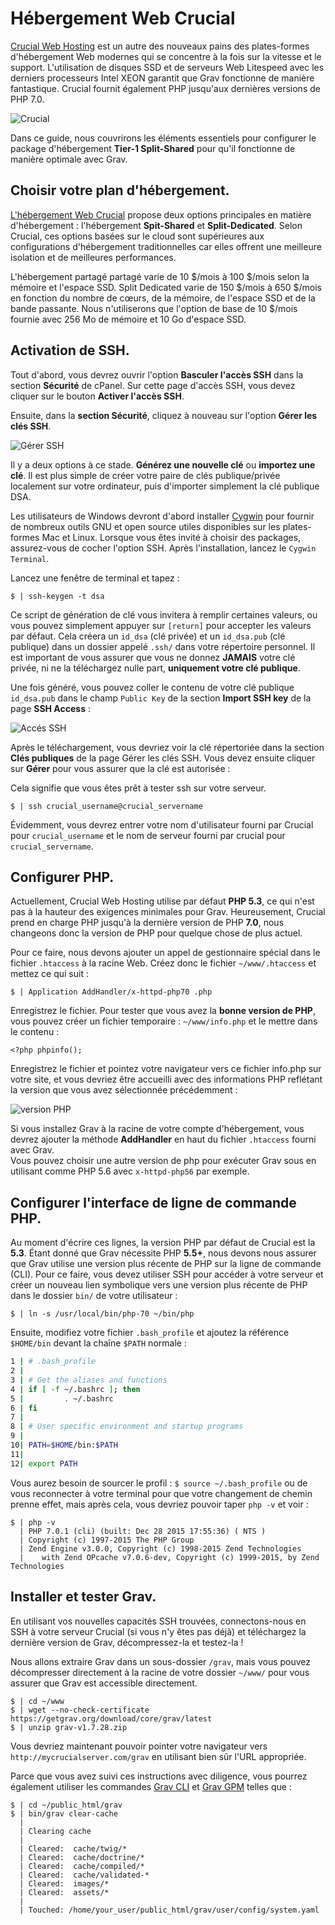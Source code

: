 <h1 class="rem">Hébergement Web Crucial</h1>

[Crucial Web Hosting](http://www.crucialwebhost.com/promo/1421086/) est un autre des nouveaux pains des plates-formes d'hébergement Web modernes qui se concentre à la fois sur la vitesse et le support. L'utilisation de disques SSD et de serveurs Web Litespeed avec les derniers processeurs Intel XEON garantit que Grav fonctionne de manière fantastique. Crucial fournit également PHP jusqu'aux dernières versions de PHP 7.0.

![Crucial](https://learn.getgrav.org/user/pages/09.webservers-hosting/01.shared/03.crucial/crucial.png)

Dans ce guide, nous couvrirons les éléments essentiels pour configurer le package d'hébergement **Tier-1 Split-Shared** pour qu'il fonctionne de manière optimale avec Grav.

<h2 id="Choisir votre plan d'hébergement">Choisir votre plan d'hébergement.
<a href="#Choisir votre plan d'hébergement" class="toc-anchor after"></a></h2>

[L'hébergement Web Crucial](http://www.crucialwebhost.com/promo/1421086/) propose deux options principales en matière d'hébergement : l'hébergement **Spit-Shared** et **Split-Dedicated**. Selon Crucial, ces options basées sur le cloud sont supérieures aux configurations d'hébergement traditionnelles car elles offrent une meilleure isolation et de meilleures performances.

L'hébergement partagé partagé varie de 10 $/mois à 100 $/mois selon la mémoire et l'espace SSD. Split Dedicated varie de 150 $/mois à 650 $/mois en fonction du nombre de cœurs, de la mémoire, de l'espace SSD et de la bande passante. Nous n'utiliserons que l'option de base de 10 $/mois fournie avec 256 Mo de mémoire et 10 Go d'espace SSD.

<h2 id="Activation de SSH">Activation de SSH.
<a href="#Activation de SSH" class="toc-anchor after"></a></h2>

Tout d'abord, vous devrez ouvrir l'option **Basculer l'accès SSH** dans la section **Sécurité** de cPanel. Sur cette page d'accès SSH, vous devez cliquer sur le bouton **Activer l'accès SSH**.

Ensuite, dans la **section Sécurité**, cliquez à nouveau sur l'option **Gérer les clés SSH**.

![Gérer SSH](https://learn.getgrav.org/user/pages/09.webservers-hosting/01.shared/03.crucial/manage-ssh-keys.png)

Il y a deux options à ce stade. **Générez une nouvelle clé** ou **importez une clé**. Il est plus simple de créer votre paire de clés publique/privée localement sur votre ordinateur, puis d'importer simplement la clé publique DSA.

<div class = "notice info">
Les utilisateurs de Windows devront d'abord installer <a href = "https://www.cygwin.com/">Cygwin</a> pour fournir de nombreux outils GNU et open source utiles disponibles sur les plates-formes Mac et Linux. Lorsque vous êtes invité à choisir des packages, assurez-vous de cocher l'option SSH. Après l'installation, lancez le <code>Cygwin Terminal</code>.
</div>

Lancez une fenêtre de terminal et tapez :

    $ | ssh-keygen -t dsa

Ce script de génération de clé vous invitera à remplir certaines valeurs, ou vous pouvez simplement appuyer sur `[return]` pour accepter les valeurs par défaut. Cela créera un `id_dsa` (clé privée) et un `id_dsa.pub` (clé publique) dans un dossier appelé `.ssh/` dans votre répertoire personnel. Il est important de vous assurer que vous ne donnez **JAMAIS** votre clé privée, ni ne la téléchargez nulle part, **uniquement votre clé publique**.

Une fois généré, vous pouvez coller le contenu de votre clé publique `id_dsa.pub` dans le champ `Public Key` de la section **Import SSH key** de la page **SSH Access** :

![Accés SSH](https://learn.getgrav.org/user/pages/09.webservers-hosting/01.shared/03.crucial/ssh-public-key.png)

Après le téléchargement, vous devriez voir la clé répertoriée dans la section **Clés publiques** de la page Gérer les clés SSH. Vous devez ensuite cliquer sur **Gérer** pour vous assurer que la clé est autorisée :

Cela signifie que vous êtes prêt à tester ssh sur votre serveur.

    $ | ssh crucial_username@crucial_servername

Évidemment, vous devrez entrer votre nom d'utilisateur fourni par Crucial pour ``crucial_username`` et le nom de serveur fourni par crucial pour ``crucial_servername``.

<h2 id="Configurer PHP">Configurer PHP.
<a href="#Configurer PHP" class="toc-anchor after"></a></h2>

Actuellement, Crucial Web Hosting utilise par défaut **PHP 5.3**, ce qui n'est pas à la hauteur des exigences minimales pour Grav. Heureusement, Crucial prend en charge PHP jusqu'à la dernière version de PHP **7.0**, nous changeons donc la version de PHP pour quelque chose de plus actuel.

Pour ce faire, nous devons ajouter un appel de gestionnaire spécial dans le fichier `.htaccess` à la racine Web. Créez donc le fichier `~/www/.htaccess` et mettez ce qui suit :

    $ | Application AddHandler/x-httpd-php70 .php

Enregistrez le fichier. Pour tester que vous avez la **bonne version de PHP**, vous pouvez créer un fichier temporaire : `~/www/info.php` et le mettre dans le contenu :

    <?php phpinfo();

Enregistrez le fichier et pointez votre navigateur vers ce fichier info.php sur votre site, et vous devriez être accueilli avec des informations PHP reflétant la version que vous avez sélectionnée précédemment :

![version PHP](https://learn.getgrav.org/user/pages/09.webservers-hosting/01.shared/03.crucial/php-info.png)

<div class = "notice info">
Si vous installez Grav à la racine de votre compte d'hébergement, vous devrez ajouter la méthode <strong>AddHandler</strong> en haut du fichier <code>.htaccess</code> fourni avec Grav.
</div>

<div class = "notice tip">
Vous pouvez choisir une autre version de php pour exécuter Grav sous en utilisant comme PHP 5.6 avec <code>x-httpd-php56</code> par exemple.
</div>

<h2 id="Configurer l'interface de ligne de commande PHP">Configurer l'interface de ligne de commande PHP.
<a href="#Configurer l'interface de ligne de commande PHP" class="toc-anchor after"></a></h2>

Au moment d'écrire ces lignes, la version PHP par défaut de Crucial est la **5.3**. Étant donné que Grav nécessite PHP **5.5+**, nous devons nous assurer que Grav utilise une version plus récente de PHP sur la ligne de commande (CLI). Pour ce faire, vous devez utiliser SSH pour accéder à votre serveur et créer un nouveau lien symbolique vers une version plus récente de PHP dans le dossier `bin/` de votre utilisateur :

    $ | ln -s /usr/local/bin/php-70 ~/bin/php

Ensuite, modifiez votre fichier `.bash_profile` et ajoutez la référence `$HOME/bin` devant la chaîne `$PATH` normale :

```bash
1 | # .bash_profile
2 |
3 | # Get the aliases and functions
4 | if [ -f ~/.bashrc ]; then
5 |         . ~/.bashrc
6 | fi
7 |
8 | # User specific environment and startup programs
9 |
10| PATH=$HOME/bin:$PATH
11|
12| export PATH
```
Vous aurez besoin de sourcer le profil : `$ source ~/.bash_profile` ou de vous reconnecter à votre terminal pour que votre changement de chemin prenne effet, mais après cela, vous devriez pouvoir taper `php -v` et voir :

```console
$ | php -v
  | PHP 7.0.1 (cli) (built: Dec 28 2015 17:55:36) ( NTS )
  | Copyright (c) 1997-2015 The PHP Group
  | Zend Engine v3.0.0, Copyright (c) 1998-2015 Zend Technologies
  |    with Zend OPcache v7.0.6-dev, Copyright (c) 1999-2015, by Zend Technologies
```

<h2 id="Installer et tester Grav">Installer et tester Grav.
<a href="#Installer et tester Grav" class="toc-anchor after"></a></h2>

En utilisant vos nouvelles capacités SSH trouvées, connectons-nous en SSH à votre serveur Crucial (si vous n'y êtes pas déjà) et téléchargez la dernière version de Grav, décompressez-la et testez-la !

Nous allons extraire Grav dans un sous-dossier `/grav`, mais vous pouvez décompresser directement à la racine de votre dossier `~/www/` pour vous assurer que Grav est accessible directement.

```console
$ | cd ~/www
$ | wget --no-check-certificate https://getgrav.org/download/core/grav/latest
$ | unzip grav-v1.7.28.zip
```

Vous devriez maintenant pouvoir pointer votre navigateur vers `http://mycrucialserver.com/grav` en utilisant bien sûr l'URL appropriée.

Parce que vous avez suivi ces instructions avec diligence, vous pourrez également utiliser les commandes [Grav CLI](/cli-commandes-grav) et [Grav GPM](/cli-commanes-gpm) telles que :

```console
$ | cd ~/public_html/grav
$ | bin/grav clear-cache
  |
  | Clearing cache
  |
  | Cleared:  cache/twig/*
  | Cleared:  cache/doctrine/*
  | Cleared:  cache/compiled/*
  | Cleared:  cache/validated-*
  | Cleared:  images/*
  | Cleared:  assets/*
  |
  | Touched: /home/your_user/public_html/grav/user/config/system.yaml
```

